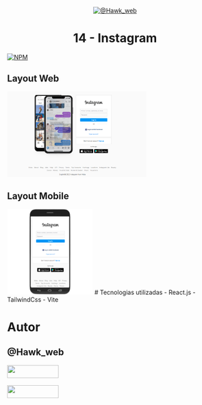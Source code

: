 <p align="center">
  <a href="https://github.com/CapitaoLebara">
    <img src="https://instagram.fssa10-1.fna.fbcdn.net/v/t51.2885-15/351792144_287249600392153_3706385588347392234_n.heic?stp=dst-jpg_e35&_nc_ht=instagram.fssa10-1.fna.fbcdn.net&_nc_cat=101&_nc_ohc=66Rqw-Ni9qoAX8R4YTq&edm=ACWDqb8BAAAA&ccb=7-5&ig_cache_key=MzExNzgzODg1NjczMzUxMjI4NQ%3D%3D.2-ccb7-5&oh=00_AfCIZDzfF6PbHuLsm8NpCnCIjM6iszy6dmh7d8soyB_pjQ&oe=64820B7D&_nc_sid=640168" alt="@Hawk_web" height="150">
  </a>
  <h1 align="center">14 - Instagram</h1>
</p>

[![NPM](https://img.shields.io/npm/l/react)](https://github.com/devsuperior/sds1-wmazoni/blob/master/LICENSE) 

## Layout Web
<img src="./readme/img1.PNG" alt="@Hawk_web" height="200">

## Layout Mobile
<img src="./readme/img2.png" alt="@Hawk_web" height="200">
# Tecnologias utilizadas
- React.js
- TailwindCss
- Vite

# Autor

## @Hawk_web

<!-- linkedin -->
<p align="esquerda">
<a href="https://br.linkedin.com/in/ikaro-de-assis-sousa-909406196?trk=public_profile_browsemap&original_referer=https%3A%2F%2Fwww.google.com%2F" target="blank">
<img align="center " src="https://img.shields.io/badge/LinkedIn-0077B5?style=for-the-badge&logo=linkedin&logoColor=white" 
  width="120" height="30" />
</a>

<a href="https://instagram.com/https:/ /www.instagram.com/hawk_web/?theme=dark" target="blank"><img align="center" src="https://img.shields.io/badge/Instagram-E4405F?style=for-the-badge&logo=instagram&logoColor=white" height="30" width="120"/></a>
</p>
